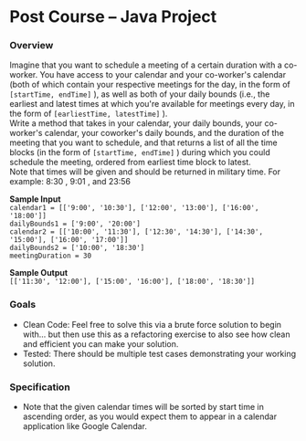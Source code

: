 # Post Course – Java Project

### Overview

Imagine that you want to schedule a meeting of a certain duration with a co-worker. You have access to your calendar and your co-worker's calendar (both of which contain your respective meetings for the day, in the form of `[startTime, endTime]` ), as well as both of your daily bounds (i.e., the earliest and latest times at which you're available for meetings every day, in the form of `[earliestTime, latestTime]` ).  
Write a method that takes in your calendar, your daily bounds, your co-worker's calendar, your coworker's daily bounds, and the duration of the meeting that you want to schedule, and that returns a list of all the time blocks (in the form of `[startTime, endTime]` ) during which you could schedule the meeting, ordered from earliest time block to latest.  
Note that times will be given and should be returned in military time. For example: 8:30 , 9:01 , and 23:56

**Sample Input**  
`calendar1 = [['9:00', '10:30'], ['12:00', '13:00'], ['16:00', '18:00']]`  
`dailyBounds1 = ['9:00', '20:00']`  
`calendar2 = [['10:00', '11:30'], ['12:30', '14:30'], ['14:30', '15:00'], ['16:00', '17:00']]`  
`dailyBounds2 = ['10:00', '18:30']`  
`meetingDuration = 30`

**Sample Output**  
`[['11:30', '12:00'], ['15:00', '16:00'], ['18:00', '18:30']]`

### Goals

- Clean Code: Feel free to solve this via a brute force solution to begin with... but then use this as a refactoring exercise to also see how clean and efficient you can make your solution.
- Tested: There should be multiple test cases demonstrating your working solution.

### Specification

- Note that the given calendar times will be sorted by start time in ascending order, as you would expect them to appear in a calendar application like Google Calendar.
